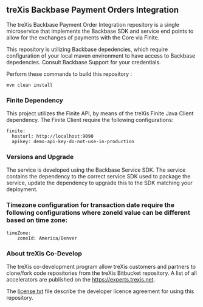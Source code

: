 ## treXis Backbase Payment Orders Integration
The treXis Backbase Payment Order Integration repository is a single microservice that implements the Backbase SDK and service end points to allow for the exchanges of payments with the Core via Finite.

This repository is utilizing Backbase depedencies, which require configuration of your local maven environment to have access to Backbase depedencies.  Consult Backbase Support for your credentials.

Perform these commands to build this repository :
```
mvn clean install
```


### Finite Dependency
This project utilizes the Finite API, by means of the treXis Finite Java Client dependency.  The Finite Client require the following configurations:
```
finite:
  hosturl: http://localhost:9090
  apikey: demo-api-key-do-not-use-in-production
```

### Versions and Upgrade
The service is developed using the Backbase Service SDK.  The service contains the dependency to the correct service SDK used to package the service, update the dependency to upgrade this to the SDK matching your deployment.


### Timezone configuration for transaction date require the following configurations where zoneId value can be different based on time zone:
```
timeZone:
    zoneId: America/Denver
```

### About treXis Co-Develop
The treXis co-development program allow treXis customers and partners to clone/fork code repositories from the treXis Bitbucket repository.  A list of all accelerators are published on the https://experts.trexis.net.

The <a href="license.txt">license.txt</a> file describe the developer licence agreement for using this repository.